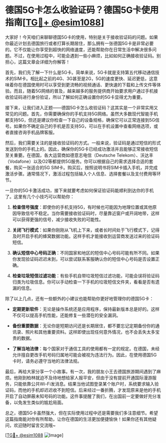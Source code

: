 # 德国5G卡怎么收验证码？德国5G卡使用指南[[TG💪+ @esim1088](https://t.me/s/esim1088)]

大家好！今天咱们来聊聊德国5G卡的使用，特别是关于接收验证码的问题。如果你最近计划去德国旅行或者打算长期居住，那么拥有一张德国5G卡是非常必要的。它不仅能让你享受到超快的网络速度，还能帮助你在日常生活中解决很多问题。不过，在使用过程中，可能会遇到一些小麻烦，比如如何正确接收验证码。别担心，这篇文章会详细为你解答！

首先，我们先了解一下什么是5G卡。简单来说，5G卡就是支持第五代移动通信技术的SIM卡。相比起之前的4G、3G甚至是2G，5G的速度更快、延迟更低，这意味着你在德国使用时可以享受到更流畅的视频通话、更快速的下载和上传文件等体验。而且，随着5G网络的普及，越来越多的服务提供商开始要求用户通过手机接收验证码进行身份验证，所以了解如何正确设置你的5G卡显得尤为重要。

接下来，让我们进入正题——德国5G卡怎么收验证码？这其实是一个非常实用又常见的问题。首先，你需要确保你的手机支持5G网络。虽然大多数现代智能手机都支持5G，但还是建议你检查一下自己的设备规格，确保它可以正常连接到5G信号。如果你不确定自己的手机是否支持5G，可以在手机设置中查看网络选项，或者直接咨询手机品牌客服。

然后，我们需要关注的是接收验证码的方式。一般来说，验证码是通过短信的形式发送到你的手机上的。因此，确保你的5G卡已经成功激活并且能够正常接收短信至关重要。在德国，各大运营商如德意志电信（Deutsche Telekom）、沃达丰（Vodafone）以及O2等都提供5G服务。你可以根据自己的需求选择合适的套餐，购买一张适合的5G SIM卡。购买后，按照说明书将SIM卡插入手机，并完成激活步骤。通常情况下，激活过程包括输入个人信息、选择套餐以及支付费用等环节。

一旦你的5G卡激活成功，接下来就要考虑如何保证验证码能顺利到达你的手机了。这里有几个小技巧可以帮助你：

1. **检查信号强度**：即使你的手机支持5G，有时候也可能因为地理位置或其他原因导致信号不稳定。当你需要接收验证码时，尽量靠近窗户或开阔地带，这样可以获得更强的信号，减少接收失败的可能性。

2. **关闭飞行模式**：如果你刚刚从飞机上下来，或者长时间处于飞行模式下，记得及时开启手机的蜂窝数据功能。这样手机才能接收到运营商发送过来的验证码短信。

3. **确认短信中心号码正确**：不同国家和地区的短信中心号码可能有所不同。如果你发现验证码迟迟未到，可以尝试联系客服确认你的短信中心号码是否设置正确。

4. **检查垃圾短信过滤功能**：有些手机自带垃圾短信过滤功能，可能会误将验证码归类为垃圾信息。你可以手动检查一下手机的垃圾短信文件夹，看看是否有遗漏的信息。

除了以上几点，还有一些额外的小建议也能帮助你更好地管理你的德国5G卡：

- **定期更新软件**：无论是操作系统还是应用程序，保持最新版本总是好的。这样不仅可以提高手机性能，还能修复一些潜在的安全漏洞。
  
- **备份重要数据**：无论你是短期访问还是长期居住，都不要忘记定期备份你的通讯录、照片和其他重要资料。这样即使出现任何意外情况，也不会丢失太多宝贵的数据。

- **了解当地法律**：每个国家对于通信工具的使用都有一定的规定。在德国，未经允许擅自更改手机号码归属地可能会被视为违法行为。因此，在使用德国5G卡时，请务必遵守当地的法律法规。

最后，再给大家分享一个小故事。有一次，我的朋友小王去德国旅游期间遇到了麻烦。他刚到柏林就迫不及待地想给家人报平安，但由于没有提前开通国际漫游服务，只能依靠公共Wi-Fi发消息。结果当他试图登录某个账户时，系统要求输入验证码，而他的手机却迟迟收不到短信。后来经过一番折腾，才发现原来是他的手机开启了自动屏蔽未知号码的功能。这件事提醒了我们，在出国前一定要做好充分准备，以免发生类似的尴尬局面。

总之，德国5G卡虽然强大，但在实际使用过程中还是需要我们多注意细节。希望这篇指南能对你有所帮助，让你在德国的生活更加便捷愉快！如果你还有其他疑问，欢迎随时留言交流哦~

[[TG💪+ @esim1088](https://t.me/s/esim1088) ![Image](https://i.postimg.cc/4NQfJmqS/Snipaste-2025-05-13-00-14-12.png)]